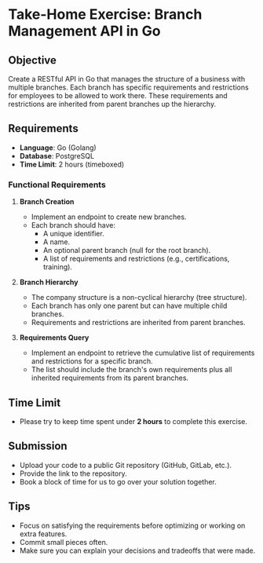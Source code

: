 # Take-Home Exercise: Branch Management API in Go
## Objective
Create a RESTful API in Go that manages the structure of a business with multiple branches. Each branch has specific requirements and restrictions for employees to be allowed to work there. These requirements and restrictions are inherited from parent branches up the hierarchy.

## Requirements
- **Language**: Go (Golang)
- **Database**: PostgreSQL
- **Time Limit**: 2 hours (timeboxed)

### Functional Requirements
1. **Branch Creation**
   - Implement an endpoint to create new branches.
   - Each branch should have:
     - A unique identifier.
     - A name.
     - An optional parent branch (null for the root branch).
     - A list of requirements and restrictions (e.g., certifications, training).

2. **Branch Hierarchy**
   - The company structure is a non-cyclical hierarchy (tree structure).
   - Each branch has only one parent but can have multiple child branches.
   - Requirements and restrictions are inherited from parent branches.

3. **Requirements Query**
   - Implement an endpoint to retrieve the cumulative list of requirements and restrictions for a specific branch.
   - The list should include the branch's own requirements plus all inherited requirements from its parent branches.

## Time Limit
- Please try to keep time spent under **2 hours** to complete this exercise.

## Submission
- Upload your code to a public Git repository (GitHub, GitLab, etc.).
- Provide the link to the repository.
- Book a block of time for us to go over your solution together.

## Tips
- Focus on satisfying the requirements before optimizing or working on extra features.
- Commit small pieces often.
- Make sure you can explain your decisions and tradeoffs that were made.

